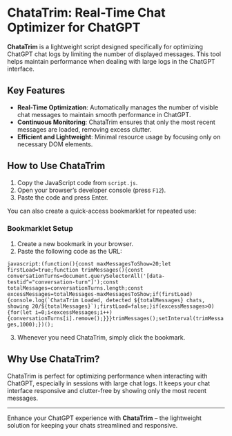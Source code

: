 # ChataTrim: Real-Time Chat Optimizer for ChatGPT

**ChataTrim** is a lightweight script designed specifically for optimizing ChatGPT chat logs by limiting the number of displayed messages. This tool helps maintain performance when dealing with large logs in the ChatGPT interface.

## Key Features
- **Real-Time Optimization**: Automatically manages the number of visible chat messages to maintain smooth performance in ChatGPT.
- **Continuous Monitoring**: ChataTrim ensures that only the most recent messages are loaded, removing excess clutter.
- **Efficient and Lightweight**: Minimal resource usage by focusing only on necessary DOM elements.

## How to Use ChataTrim
1. Copy the JavaScript code from `script.js`.
2. Open your browser’s developer console (press `F12`).
3. Paste the code and press Enter.

You can also create a quick-access bookmarklet for repeated use:

### Bookmarklet Setup
1. Create a new bookmark in your browser.
2. Paste the following code as the URL:

```javascript:(function(){const maxMessagesToShow=20;let firstLoad=true;function trimMessages(){const conversationTurns=document.querySelectorAll('[data-testid^="conversation-turn"]');const totalMessages=conversationTurns.length;const excessMessages=totalMessages-maxMessagesToShow;if(firstLoad){console.log(`ChataTrim Loaded, detected ${totalMessages} chats, showing 20/${totalMessages}`);firstLoad=false;}if(excessMessages>0){for(let i=0;i<excessMessages;i++){conversationTurns[i].remove();}}}trimMessages();setInterval(trimMessages,1000);})();```

3. Whenever you need ChataTrim, simply click the bookmark.

## Why Use ChataTrim?
ChataTrim is perfect for optimizing performance when interacting with ChatGPT, especially in sessions with large chat logs. It keeps your chat interface responsive and clutter-free by showing only the most recent messages.

---

Enhance your ChatGPT experience with **ChataTrim** – the lightweight solution for keeping your chats streamlined and responsive.

